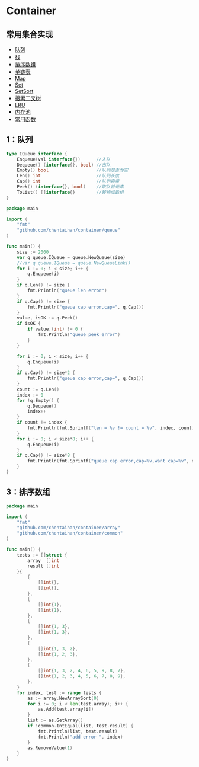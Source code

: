 # Container

## 常用集合实现

* <a href="#队列">队列</a>
* <a href="#栈">栈</a>
* <a href="#排序数组">排序数组</a>
* <a href="#栈">单链表</a>
* <a href="#栈">Map</a>
* <a href="#栈">Set</a>
* <a href="#栈">SetSort</a>
* <a href="#栈">搜索二叉树</a>
* <a href="#栈">LRU</a>
* <a href="#栈">内存池</a>
* <a href="#栈">常用函数</a>

## <a id="队列">1：队列</a>

```go
type IQueue interface {
    Enqueue(val interface{})      //入队
    Dequeue() (interface{}, bool) //出队
    Empty() bool                  //队列是否为空
    Len() int                     //队列长度
    Cap() int                     //队列容量
    Peek() (interface{}, bool)    //取队首元素
    ToList() []interface{}        //转换成数组
}
```

```go
package main

import (
    "fmt"
    "github.com/chentaihan/container/queue"
)

func main() {
    size := 2000
    var q queue.IQueue = queue.NewQueue(size)
    //var q queue.IQueue = queue.NewQueueLink()
    for i := 0; i < size; i++ {
        q.Enqueue(i)
    }
    if q.Len() != size {
        fmt.Println("queue len error")
    }
    if q.Cap() != size {
        fmt.Println("queue cap error,cap=", q.Cap())
    }
    value, isOK := q.Peek()
    if isOK {
        if value.(int) != 0 {
            fmt.Println("queue peek error")
        }
    }

    for i := 0; i < size; i++ {
        q.Enqueue(i)
    }
    if q.Cap() != size*2 {
        fmt.Println("queue cap error,cap=", q.Cap())
    }
    count := q.Len()
    index := 0
    for !q.Empty() {
        q.Dequeue()
        index++
    }
    if count != index {
        fmt.Println(fmt.Sprintf("len = %v != count = %v", index, count))
    }
    for i := 0; i < size*8; i++ {
        q.Enqueue(i)
    }
    if q.Cap() != size*8 {
        fmt.Println(fmt.Sprintf("queue cap error,cap=%v,want cap=%v", q.Cap(), size*8))
    }
}
```


## <a id="排序数组">3：排序数组</a>

```go
package main

import (
	"fmt"
	"github.com/chentaihan/container/array"
	"github.com/chentaihan/container/common"
)

func main() {
	tests := []struct {
		array  []int
		result []int
	}{
		{
			[]int{},
			[]int{},
		},
		{
			[]int{1},
			[]int{1},
		},
		{
			[]int{1, 3},
			[]int{1, 3},
		},
		{
			[]int{1, 3, 2},
			[]int{1, 2, 3},
		},
		{
			[]int{1, 3, 2, 4, 6, 5, 9, 8, 7},
			[]int{1, 2, 3, 4, 5, 6, 7, 8, 9},
		},
	}
	for index, test := range tests {
		as := array.NewArraySort(0)
		for i := 0; i < len(test.array); i++ {
			as.Add(test.array[i])
		}
		list := as.GetArray()
		if !common.IntEqual(list, test.result) {
			fmt.Println(list, test.result)
			fmt.Println("add error ", index)
		}
		as.RemoveValue(1)
	}
}


```














